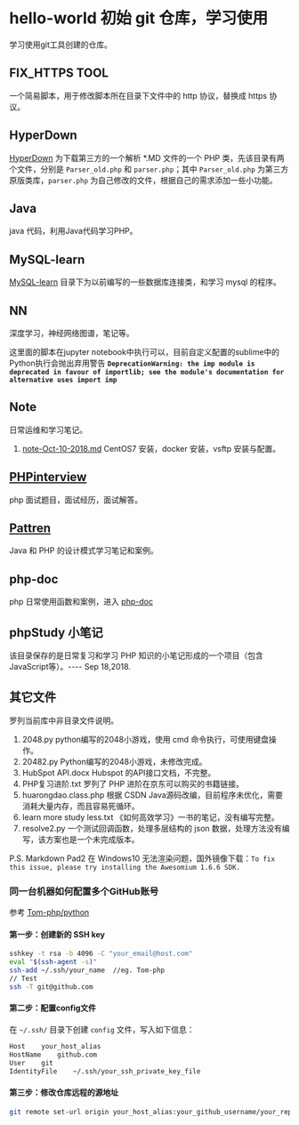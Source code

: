 # hello-world 初始 git 仓库，学习使用 #
学习使用git工具创建的仓库。

## FIX_HTTPS TOOL ##
一个简易脚本，用于修改脚本所在目录下文件中的 http 协议，替换成 https 协议。

## HyperDown ##
[HyperDown](https://github.com/huimingdeng/hello-world/tree/master/HyperDown "md 文件解析PHP类") 为下载第三方的一个解析 *.MD 文件的一个 PHP 类，先该目录有两个文件，分别是 `Parser_old.php` 和 `parser.php`；其中 `Parser_old.php` 为第三方原版类库，`parser.php` 为自己修改的文件，根据自己的需求添加一些小功能。

## Java ##
java 代码，利用Java代码学习PHP。

## MySQL-learn ##
[MySQL-learn](https://github.com/huimingdeng/hello-world/tree/master/MySQL-learn "MySQL类库和学习程序") 目录下为以前编写的一些数据库连接类，和学习 mysql 的程序。

## NN ##
深度学习，神经网络图谱，笔记等。

这里面的脚本在jupyter notebook中执行可以，目前自定义配置的sublime中的Python执行会抛出弃用警告 **`DeprecationWarning: the imp module is deprecated in favour of importlib; see the module's documentation for alternative uses import imp`**

## Note ##
日常运维和学习笔记。

1. [note-Oct-10-2018.md](https://github.com/huimingdeng/hello-world/blob/master/Note/note-Oct-10-2018.md "note-Oct-10-2018") CentOS7 安装，docker 安装，vsftp 安装与配置。

## [PHPinterview](https://github.com/huimingdeng/hello-world/tree/master/PHPinterview "PHP面试") ##
php 面试题目，面试经历，面试解答。

## [Pattren](https://github.com/huimingdeng/hello-world/tree/master/Pattren "设计模式") ##
Java 和 PHP 的设计模式学习笔记和案例。

## php-doc ##
php 日常使用函数和案例，进入 [php-doc](https://github.com/huimingdeng/hello-world/tree/master/php-doc)


## phpStudy 小笔记 ##
该目录保存的是日常复习和学习 PHP 知识的小笔记形成的一个项目（包含JavaScript等）。---- Sep 18,2018.


## 其它文件 ##
罗列当前库中非目录文件说明。

1. 2048.py python编写的2048小游戏，使用 cmd 命令执行，可使用键盘操作。
2. 20482.py Python编写的2048小游戏，未修改完成。
3. HubSpot API.docx Hubspot 的API接口文档，不完整。
4. PHP复习进阶.txt 罗列了 PHP 进阶在京东可以购买的书籍链接。
5. huarongdao.class.php 根据 CSDN Java源码改编，目前程序未优化，需要消耗大量内存，而且容易死循环。
6. learn more study less.txt 《如何高效学习》一书的笔记，没有编写完整。
7. resolve2.py 一个测试回调函数，处理多层结构的 json 数据，处理方法没有编写，该方案也是一个未完成版本。


P.S. Markdown Pad2 在 Windows10 无法渲染问题，国外镜像下载：`To fix this issue, please try installing the Awesomium 1.6.6 SDK.`


### 同一台机器如何配置多个GitHub账号
参考 [Tom-php/python](https://github.com/tom-php/python)

#### 第一步：创建新的 SSH key

```bash
sshkey -t rsa -b 4096 -C "your_email@host.com"
eval "$(ssh-agent -s)"
ssh-add ~/.ssh/your_name  //eg. Tom-php
// Test
ssh -T git@github.com
```

#### 第二步：配置config文件
在 `~/.ssh/` 目录下创建 `config` 文件，写入如下信息：

```bash
Host	your_host_alias
HostName	github.com
User	git
IdentityFile	~/.ssh/your_ssh_private_key_file
```

#### 第三步：修改仓库远程的源地址
```bash
git remote set-url origin your_host_alias:your_github_username/your_repository.git
```

